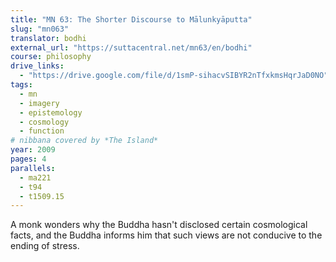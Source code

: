 ```yaml
---
title: "MN 63: The Shorter Discourse to Mālunkyāputta"
slug: "mn063"
translator: bodhi
external_url: "https://suttacentral.net/mn63/en/bodhi"
course: philosophy
drive_links:
  - "https://drive.google.com/file/d/1smP-sihacvSIBYR2nTfxkmsHqrJaD0NO"
tags:
  - mn
  - imagery
  - epistemology
  - cosmology
  - function
# nibbana covered by *The Island*
year: 2009
pages: 4
parallels:
  - ma221
  - t94
  - t1509.15
---
```


A monk wonders why the Buddha hasn't disclosed certain cosmological facts, and the Buddha informs him that such views are not conducive to the ending of stress.
